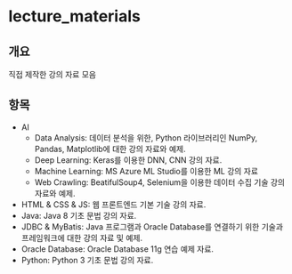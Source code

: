 # lecture_materials

## 개요
직접 제작한 강의 자료 모음

## 항목
- AI
  - Data Analysis: 데이터 분석을 위한, Python 라이브러리인 NumPy, Pandas, Matplotlib에 대한 강의 자료와 예제.
  - Deep Learning: Keras를 이용한 DNN, CNN 강의 자료.
  - Machine Learning: MS Azure ML Studio를 이용한 ML 강의 자료
  - Web Crawling: BeatifulSoup4, Selenium을 이용한 데이터 수집 기술 강의 자료와 예제.
- HTML & CSS & JS: 웹 프론트엔드 기본 기술 강의 자료.
- Java: Java 8 기초 문법 강의 자료.
- JDBC & MyBatis: Java 프로그램과 Oracle Database를 연결하기 위한 기술과 프레임워크에 대한 강의 자료 및 예제.
- Oracle Database: Oracle Database 11g 연습 예제 자료.
- Python: Python 3 기초 문법 강의 자료.
